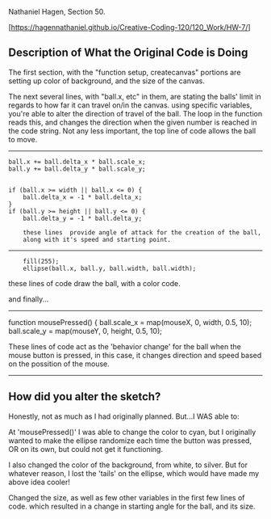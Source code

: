Nathaniel Hagen, Section 50.

[https://hagennathaniel.github.io/Creative-Coding-120/120_Work/HW-7/]

## Description of What the Original Code is Doing

The first section, with the "function setup, createcanvas" portions are setting up color of background, and the size of the canvas.

The next several lines, with "ball.x, etc" in them, are stating the balls' limit in regards to how far it can travel on/in the canvas.
using specific variables, you're able to alter the direction of travel of the ball. The loop in the function reads this,
and changes the direction when the given number is reached in the code string. Not any less important,
the top line of code allows the ball to move.

------------------------------------------------------------------------

    ball.x += ball.delta_x * ball.scale_x;
    ball.y += ball.delta_y * ball.scale_y;


    if (ball.x >= width || ball.x <= 0) {
        ball.delta_x = -1 * ball.delta_x;
    }
    if (ball.y >= height || ball.y <= 0) {
        ball.delta_y = -1 * ball.delta_y;

        these lines  provide angle of attack for the creation of the ball,
        along with it's speed and starting point.

-----------------------------------------------------------------

        fill(255);
        ellipse(ball.x, ball.y, ball.width, ball.width);


 these lines of code draw the ball, with a color code.

 and finally...

 ----------------------------------------------------------------

 function mousePressed() {
     ball.scale_x = map(mouseX, 0, width, 0.5, 10);
     ball.scale_y = map(mouseY, 0, height, 0.5, 10);

  These lines of code act as the 'behavior change' for the ball when the mouse
  button is pressed, in this case, it changes direction and speed based on the
  possition of the mouse.

--------------------------------------------------------------

## How did you alter the sketch?

Honestly, not as much as I had originally planned. But...I WAS able to:

At 'mousePressed()' I was able to change the color to cyan, but I originally
wanted to make the ellipse randomize each time the button was pressed, OR on its
own, but could not get it functioning.

I also changed the color of the background, from white, to silver. But for
whatever reason, I lost the 'tails' on the ellipse, which would have made my
above idea cooler!

Changed the size, as well as few other variables in the first few lines of code.
which resulted in a change in starting angle for the ball, and its size.
